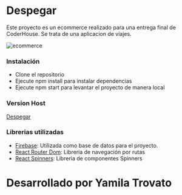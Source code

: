 # Despegar
Este proyecto es un ecommerce realizado para una entrega final de CoderHouse.
Se trata de una aplicacion de viajes.

![ecommerce](https://i.postimg.cc/q7wRpxvF/readme.png)

### Instalación

- Clone el repositorio
- Ejecute npm install para instalar dependencias
- Ejecute npm start para levantar el proyecto de manera local

### Version Host
  [Despegar](https://trovatoreact.vercel.app/)

### Librerias utilizadas
- [Firebase](https://firebase.google.com/?hl=es): Utilizada como base de datos para el proyecto.
- [React Router Dom](https://www.npmjs.com/): Libreria de navegación por rutas
- [React Spinners](https://www.davidhu.io/react-spinners/): Libreria de componentes Spinners

# Desarrollado por Yamila Trovato
  
